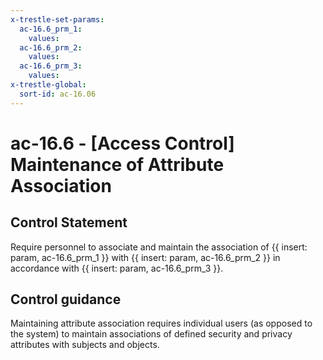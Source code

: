 ```yaml
---
x-trestle-set-params:
  ac-16.6_prm_1:
    values:
  ac-16.6_prm_2:
    values:
  ac-16.6_prm_3:
    values:
x-trestle-global:
  sort-id: ac-16.06
---
```


# ac-16.6 - \[Access Control\] Maintenance of Attribute Association

## Control Statement

Require personnel to associate and maintain the association of {{ insert: param, ac-16.6_prm_1 }} with {{ insert: param, ac-16.6_prm_2 }} in accordance with {{ insert: param, ac-16.6_prm_3 }}.

## Control guidance

Maintaining attribute association requires individual users (as opposed to the system) to maintain associations of defined security and privacy attributes with subjects and objects.
